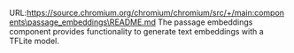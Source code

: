 URL:https://source.chromium.org/chromium/chromium/src/+/main:components\passage_embeddings\README.md
The passage embeddings component provides functionality to generate text embeddings with a TFLite model.
